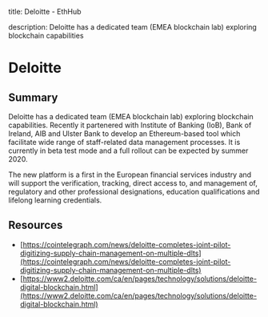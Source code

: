 title: Deloitte - EthHub

description: Deloitte has a dedicated team (EMEA blockchain lab) exploring blockchain capabilities

# Deloitte

## Summary
Deloitte has a dedicated team (EMEA blockchain lab) exploring blockchain capabilities. Recently it partenered with Institute of Banking (IoB), Bank of Ireland, AIB and Ulster Bank to develop an Ethereum-based tool which facilitate wide range of staff-related data management processes. It is currently in beta test mode and a full rollout can be expected by summer 2020.

The new platform is a first in the European financial services industry and will support the verification, tracking, direct access to, and management of, regulatory and other professional designations, education qualifications and lifelong learning credentials.

## Resources

* [https://cointelegraph.com/news/deloitte-completes-joint-pilot-digitizing-supply-chain-management-on-multiple-dlts](https://cointelegraph.com/news/deloitte-completes-joint-pilot-digitizing-supply-chain-management-on-multiple-dlts)
* [https://www2.deloitte.com/ca/en/pages/technology/solutions/deloitte-digital-blockchain.html](https://www2.deloitte.com/ca/en/pages/technology/solutions/deloitte-digital-blockchain.html)
